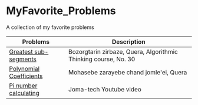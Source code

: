 # MyFavorite_Problems
A collection of my favorite problems 


| Problems | Description |
| ------------- | ------------- |
| [Greatest sub-segments](https://quera.ir/college/3016/chapter/8238/lesson/27724/#page=1)| Bozorgtarin zirbaze, Quera, Algorithmic Thinking course, No. 30 |
| [Polynomial Coefficients](https://quera.ir/problemset/university/633/%D8%B3%D8%A4%D8%A7%D9%84-%D8%AF%D8%A7%D9%86%D8%B4%DA%AF%D8%A7%D9%87-%D8%B5%D9%86%D8%B9%D8%AA%DB%8C-%D8%B4%D8%B1%DB%8C%D9%81-%D9%85%D8%A8%D8%A7%D9%86%DB%8C-%D8%A8%D8%B1%D9%86%D8%A7%D9%85%D9%87%D9%86%D9%88%DB%8C%D8%B3%DB%8C-%D9%BE%D8%A7%DB%8C%DB%8C%D8%B2-%DB%B9%DB%B3-%D9%85%D8%AD%D8%A7%D8%B3%D8%A8%D9%87-%D8%B6%D8%B1%D8%A7%DB%8C%D8%A8-%DA%86%D9%86%D8%AF%D8%AC%D9%85%D9%84%D9%87%D8%A7%DB%8C) | Mohasebe zarayebe chand jomle'ei, Quera |
| [Pi number calculating](https://www.youtube.com/watch?v=pvimAM_SLic) | Joma-tech Youtube video |
